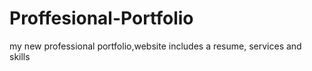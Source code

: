 # Proffesional-Portfolio
my new professional portfolio,website includes a resume, services and skills
